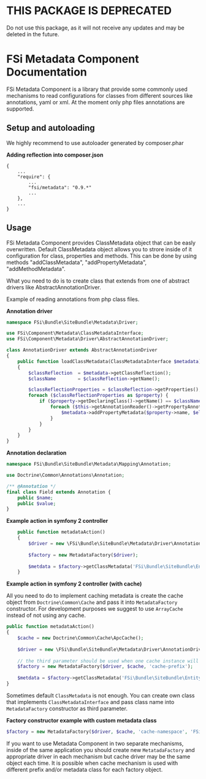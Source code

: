 # THIS PACKAGE IS DEPRECATED

Do not use this package, as it will not receive any updates and may be deleted in the future.

# FSi Metadata Component Documentation

FSi Metadata Component is a library that provide some commonly used mechanisms to 
read configurations for classes from different sources like annotations, yaml or xml.
At the moment only php files annotations are supported.

## Setup and autoloading ##

We highly recommend to use autoloader generated by composer.phar

**Adding reflection into composer.json**

    {
        ... 
        "require": {
            ... 
            "fsi/metadata": "0.9.*" 
            ...
        },
        ...
    }

## Usage ##

FSi Metadata Component provides ClassMetadata object that can be easly overwritten. Default ClassMetadata object allows 
you to strore inside of it configuration for class, properties and methods. 
This can be done by using methods "addClassMetadata", "addPropertyMetadata", "addMethodMetadata". 

What you need to do is to create class that extends from one of abstract drivers like AbstractAnnotationDriver. 

Example of reading annotations from php class files. 


**Annotation driver** 

```php
namespace FSi\Bundle\SiteBundle\Metadata\Driver;

use FSi\Component\Metadata\ClassMetadataInterface;
use FSi\Component\Metadata\Driver\AbstractAnnotationDriver;

class AnnotationDriver extends AbstractAnnotationDriver
{
    public function loadClassMetadata(ClassMetadataInterface $metadata)
    {
        $classReflection  = $metadata->getClassReflection();
        $className        = $classReflection->getName();

        $classReflectionProperties = $classReflection->getProperties();
        foreach ($classReflectionProperties as $property) {
            if ($property->getDeclaringClass()->getName() == $className) {
                foreach ($this->getAnnotationReader()->getPropertyAnnotations($property) as $element) {
                    $metadata->addPropertyMetadata($property->name, $element->name, $element->value);
                }
            }
        }
    }
}
```
    
**Annotation declaration**

```php
namespace FSi\Bundle\SiteBundle\Metadata\Mapping\Annotation;

use Doctrine\Common\Annotations\Annotation;

/** @Annotation */
final class Field extends Annotation {
    public $name;
    public $value;
}
```

**Example action in symfony 2 controller**

```php
    public function metadataAction()
    {
        $driver = new \FSi\Bundle\SiteBundle\Metadata\Driver\AnnotationDriver($this->get('annotation_reader'));
        
        $factory = new MetadataFactory($driver);
        
        $metdata = $factory->getClassMetadata('FSi\Bundle\SiteBundle\Entity\MetaTest');
    }
```

**Example action in symfony 2 controller (with cache)**

All you need to do to implement caching metadata is create the cache object from ``Doctrine\Common\Cache`` and pass it
into ``MetadataFactory`` constructor. For development purposes we suggest to use ``ArrayCache`` instead of not using any cache.

```php
public function metadataAction()
{
    $cache = new Doctrine\Common\Cache\ApcCache(); 
    
    $driver = new \FSi\Bundle\SiteBundle\Metadata\Driver\AnnotationDriver($this->get('annotation_reader'));
    
    // the third parameter should be used when one cache instance will be used in many metadata factories. 
    $factory = new MetadataFactory($driver, $cache, 'cache-prefix');
    
    $metdata = $factory->getClassMetadata('FSi\Bundle\SiteBundle\Entity\MetaTest');
}
```

Sometimes default ``ClassMetadata`` is not enough. You can create own class that implements 
``ClassMetadataInterface`` and pass class name into ``MetadataFactory`` constructor as third parameter. 

**Factory constructor example with custom metadata class**

```php
$factory = new MetadataFactory($driver, $cache, 'cache-namespace', 'FSi\SiteBundle\Metadata\MyClassMetadata');
```

If you want to use Metadata Component in two separate mechanisms, inside of the 
same application you should create new ``MetatadaFactory`` and appropriate driver in each 
mechanism but cache driver may be the same object each time. It is possible when 
cache mechanism is used with different prefix and/or metadata class for each factory object.
